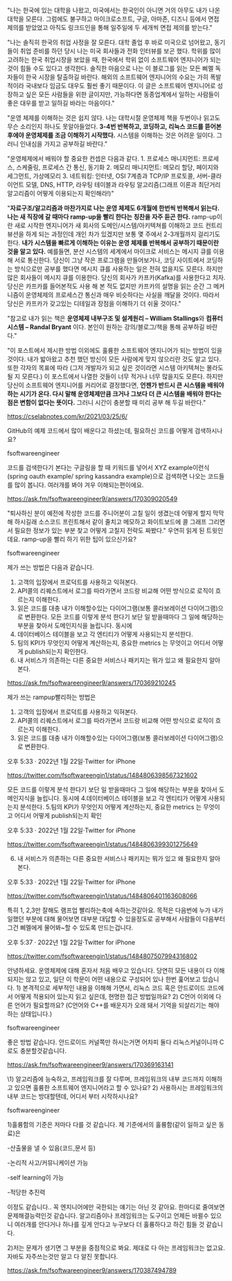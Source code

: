   "나는 한국에 있는 대학을 나왔고, 미국에서는 한국인이 아니면 거의 아무도 내가 나온 대학을 모른다. 그럼에도 불구하고 마이크로소프트, 구글, 아마존, 디즈니 등에서 면접 제의를 받았었고 아직도 링크드인을 통해 일주일에 두 세개씩 면접 제의를 받는다."

"나는 솔직히 한국의 취업 사정을 잘 모른다. 대학 졸업 후 바로 미국으로 넘어왔고, 동기들이 취업 준비를 하던 당시 나는 미국 회사들과 전화 인터뷰를 보곤 했다. 학위를 많이 고려하는 한국 취업시장을 보았을 때, 한국에서 학위 없이 소프트웨어 엔지니어가 되는 것이 힘들 수도 있다고 생각한다. 솔직한 마음으로 나는 이 블로그를 읽는 모든 삐멜 독자들이 한국 시장을 탈출하길 바란다. 해외의 소프트웨어 엔지니어의 수요는 가히 폭발적이라 국내보다 임금도 대우도 훨씬 좋기 때문이다. 이 글은 소프트웨어 엔지니어로 성장하고 싶은 모든 사람들을 위한 글이지만, 가능하다면 동종업계에서 일하는 사람들이 좋은 대우를 받고 일하길 바라는 마음이다."

"운영 체제를 이해하는 것은 쉽지 않다. 나는 대학시절 운영체제 책을 두번이나 읽고도 무슨 소리인지 하나도 못알아들었다. **3-4번 반복하고, 코딩하고, 리눅스 코드를 뜯어본 후에야 운영체제를 조금 이해하기 시작했다.** 시스템을 이해하는 것은 어려운 일이다. 그러니 인내심을 가지고 공부하길 바란다."

"운영체제에서 배워야 할 중요한 컨셉은 다음과 같다. 1. 프로세스 매니지먼트: 프로세스, 스케줄링, 프로세스 간 통신, 동기화 2. 메모리 매니지먼트: 메모리 할당, 페이지와 세그먼트, 가상메모리 3. 네트워킹: 인터넷, OSI 7계층과 TCP/IP 프로토콜, 서버-클라이언트 모델, DNS, HTTP, 라우팅 테이블과 라우팅 알고리즘(그래프 이론과 최단거리 알고리즘이 어떻게 이용되는지 확인해라!)"

"**자료구조/알고리즘과 마찬가지로 나는 운영 체제도 6개월에 한번씩 반복해서 읽는다. 나는 새 직장에 갈 때마다 ramp-up을 빨리 한다는 칭찬을 자주 듣곤 한다.** ramp-up이란 새로 시작한 엔지니어가 새 회사의 도메인/시스템/아키텍쳐를 이해하고 코드 컨트리뷰션을 하게 되는 과정인데 개인 차가 있겠지만 보통 몇 주에서 2-3개월까지 걸리기도 한다. **내가 시스템을 빠르게 이해하는 이유는 운영 체제를 반복해서 공부하기 때문이란 것을 알고 있다.** 예를들면, 분산 시스템의 세계에서 마이크로 서비스는 메시지 큐를 이용해 서로 통신한다. 당신이 그냥 작은 프로그램을 만들어보거나, 코딩 사이트에서 코딩하는 방식으로만 공부를 했다면 메시지 큐를 사용하는 일은 전혀 없을지도 모른다. 하지만 많은 회사들이 메시지 큐를 이용한다. 당신의 회사가 카프카(Kafka)를 사용한다고 치자. 당신은 카프카를 들어본적도 사용 해 본 적도 없지만 카프카의 설명을 읽는 순간 그 메커니즘이 운영체제의 프로세스간 통신과 매우 비슷하다는 사실을 깨달을 것이다. 따라서 당신은 카프카가 갖고있는 디테일과 장점을 이해하기 더 쉬울 것이다."

"참고로 내가 읽는 책은 **운영체제 내부구조 및 설계원리 – William Stallings**와  **컴퓨터 시스템 – Randal Bryant**  이다. 본인이 원하는 강의/블로그/책을 통해 공부하길 바란다."

"이 포스트에서 제시한 방법 이외에도 훌륭한 소프트웨어 엔지니어가 되는 방법이 있을 것이다. 내가 밟아왔고 추천 했던 방신이 모든 사람에게 맞지 않으리란 것도 알고 있다. 또한 각자의 목표에 따라 (그저 개발자가 되고 싶은 것이라면 시스템 아키텍쳐는 몰라도 될 지 모른다.) 이 포스트에서 나열한 것들이 너무 적거나 너무 많을지도 모른다. 하지만 당신이 소프트웨어 엔지니어를 커리어로 결정했다면, **언젠가 반드시 큰 시스템을 배워야 하는 시기가 온다. 다시 말해 운영체제만큼 크거나 그보다 더 큰 시스템을 배워야 한다는 점은 변함이 없다는 뜻이다.** 그러니 시간이 충분할 때 미리 공부 해 두길 바란다."

https://cselabnotes.com/kr/2021/03/25/6/


GitHub의 예제 코드에서 많이 배운다고 하셨는데, 필요하신 코드를 어떻게 검색하시나요?

fsoftwareengineer

코드를 검색한다기 본다는 구글링을 할 때 키워드를 넣어서 XYZ example이런식(spring oauth example/ spring kassandra example)으로 검색하면 나오는 코드들를 많이 봅니다. 여러개를 봐야 겨우 이해되는편이에요.

https://ask.fm/fsoftwareengineer9/answers/170309020549

"퇴사하신 분이 예전에 작성한 코드를 주니어분이 고칠 일이 생겼는데 어떻게 할지 막막해 하시길래 소스코드 프린트해서 같이 줄치고 메모하고 화이트보드에 콜 그래프 그리면서 필요한 정보가 있는 부분 찾고 어떻게 고칠지 전략도 짜봤다." 우연히 읽게 된 트윗인데요. ramp-up을 빨리 하기 위한 팁이 있으신가요?

fsoftwareengineer

제가 쓰는 방법은 다음과 같습니다.
1. 고객의 입장에서 프로덕트를 사용하고 익혀본다.
2. API콜의 리퀘스트에서 로그를 따라가면서 코드랑 비교해 어떤 방식으로 로직이 흐르는지 이해한다.
3. 읽은 코드를 대충 내가 이해할수있는 다이어그램(보통 콜라보레이션 다이어그램)으로 변환한다.
모든 코드를 이렇게 분석 한다기 보단 일 받을때마다 그 일에 해당하는 부분을 찾아서 도메인지식을 늘립니다. 동시에
4. 데이터베이스 테이블을 보고 각 엔티티가 어떻게 사용되는지 분석한다.
5. 팀의 KPI가 무엇인지 어떻게 계산하는지, 중요한 metrics 는 무엇이고 어디서 어떻게 publish되는지 확인한다.
6. 내 서비스가 의존하는 다른 중요한 서비스나 패키지는 뭐가 있고 왜 필요한지 알아본다.

https://ask.fm/fsoftwareengineer9/answers/170369210245

제가 쓰는 rampup빨리하는 방법은
1. 고객의 입장에서 프로덕트를 사용하고 익혀본다.
2. API콜의 리퀘스트에서 로그를 따라가면서 코드랑 비교해 어떤 방식으로 로직이 흐르는지 이해한다. 
3. 읽은 코드를 대충 내가 이해할수있는  다이어그램(보통 콜라보레이션 다이어그램)으로 변환한다.

오후 5:33 · 2022년 1월 22일·Twitter for iPhone

https://twitter.com/fsoftwareengin1/status/1484806398567321602

모든 코드를 이렇게 분석 한다기 보단 일 받을때마다 그 일에 해당하는 부분을 찾아서 도메인지식을 늘립니다. 동시에
4.데이터베이스 테이블을 보고 각 엔티티가 어떻게 사용되는지 분석한다.
5.팀의 KPI가 무엇인지 어떻게 계산하는지, 중요한 metrics 는 무엇이고 어디서 어떻게 publish되는지 확인

오후 5:33 · 2022년 1월 22일·Twitter for iPhone

https://twitter.com/fsoftwareengin1/status/1484806399301275649

6. 내 서비스가 의존하는 다른 중요한 서비스나 패키지는 뭐가 있고 왜 필요한지 알아본다.

오후 5:33 · 2022년 1월 22일·Twitter for iPhone

https://twitter.com/fsoftwareengin1/status/1484806401163608066

특히 1, 2,3만 잘해도 램프업 빨리하는축에 속하는것같아요. 목적은 다음번에 누가 내가 일했던 부분에 대해 물어보면 대부분 대답할 수 있을정도로 공부해서 사람들이 다음부터 그건 삐멜에게 물어봐~할 수 있도록 만드는겁니다.

오후 5:37 · 2022년 1월 22일·Twitter for iPhone

https://twitter.com/fsoftwareengin1/status/1484807507994316802

안녕하세요. 운영체제에 대해 혼자서 처음 배우고 있습니다. 당연히 모든 내용이 다 이해되지는 않고 있고, 일단 이 학문이 어떤 내용으로 구성되어 있나 한번 훑어보고 있습니다. 1) 본격적으로 세부적인 내용을 이해해 가면서, 리눅스 코드 혹은 안드로이드 코드에서 어떻게 적용되어 있는지 읽고 싶은데, 현명한 접근 방법일까요? 2) C언어 이외에 다른 언어가 필요할까요? (C언어와 C++를 배운지가 오래 돼서 기억을 되살리기는 해야 하는 상태입니다.)

fsoftwareengineer

좋은 방법 같습니다. 안드로이드 커널쪽만 하시는거면 어차피 둘다 리눅스커널이니까 C로도 충분할것같습니다.

https://ask.fm/fsoftwareengineer9/answers/170369163141

\1) 알고리즘에 능숙하고, 프레임워크를 잘 다루며, 프레임워크의 내부 코드까지 이해하고 있으면 훌륭한 소프트웨어 엔지니어라고 할 수 있나요? 2) 사용하시는 프레임워크의 내부 코드는 방대할텐데, 어디서 부터 시작하시나요?

fsoftwareengineer

1)훌륭함의 기준은 저마다 다를 것 같습니다. 제 기준에서의 훌륭함(같이 일하고 싶은 동료)은

-산출물을 낼 수 있음(코드,문서 등)

-논리적 사고/커뮤니케이션 가능

-self learning이 가능

-적당한 추진력

이정도 같습니다.. 꼭 엔지니어에만 국한되는 얘기는 아닌 것 같아요. 한마디로 줄여보면 문제해결능력인것 같습니다. 알고리즘이나 프레임워크는 도구이고 언제든 바뀔수 있으니 여러개를 안다거나 하나를 깊게 안다고 누구보다 더 훌륭하다고 하긴 힘들 것 같습니다.

2)저는 문제가 생기면 그 부분을 중점적으로 봐요. 제대로 다 아는 프레임워크는 없고요. 자바도 자주쓰는것만 알고 다 알진 못합니다.

https://ask.fm/fsoftwareengineer9/answers/170387494789

